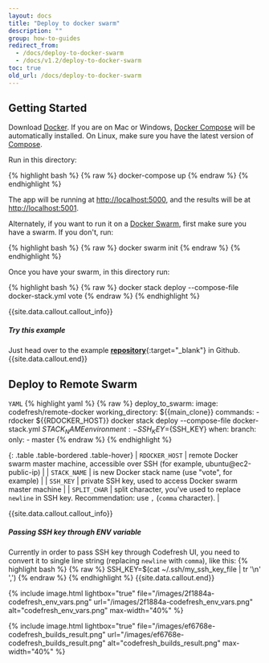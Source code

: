 ```yaml
---
layout: docs
title: "Deploy to docker swarm"
description: ""
group: how-to-guides
redirect_from:
  - /docs/deploy-to-docker-swarm
  - /docs/v1.2/deploy-to-docker-swarm
toc: true
old_url: /docs/deploy-to-docker-swarm
---
```


## Getting Started
Download [Docker](https://www.docker.com/products/overview). If you are on Mac or Windows, [Docker Compose](https://docs.docker.com/compose) will be automatically installed. On Linux, make sure you have the latest version of [Compose](https://docs.docker.com/compose/install/).

Run in this directory:

{% highlight bash %}
{% raw %}
docker-compose up
{% endraw %}
{% endhighlight %}

The app will be running at [http://localhost:5000](http://localhost:5000), and the results will be at [http://localhost:5001](http://localhost:5001).

Alternately, if you want to run it on a [Docker Swarm](https://docs.docker.com/engine/swarm/), first make sure you have a swarm. If you don't, run:

{% highlight bash %}
{% raw %}
docker swarm init
{% endraw %}
{% endhighlight %}

Once you have your swarm, in this directory run:

{% highlight bash %}
{% raw %}
docker stack deploy --compose-file docker-stack.yml vote
{% endraw %}
{% endhighlight %}

{{site.data.callout.callout_info}}
##### Try this example

Just head over to the example [__repository__](https://github.com/codefreshdemo/example-voting-app){:target="_blank"} in Github. 
{{site.data.callout.end}}

## Deploy to Remote Swarm

  `YAML`
{% highlight yaml %}
{% raw %}
deploy_to_swarm:
    image: codefresh/remote-docker
    working_directory: ${{main_clone}}
    commands:
      - rdocker ${{RDOCKER_HOST}} docker stack deploy --compose-file docker-stack.yml ${{STACK_NAME}}
    environment:
      - SSH_KEY=${SSH_KEY}
    when:
      branch:
        only:
          - master
{% endraw %}
{% endhighlight %}

{: .table .table-bordered .table-hover}
| `RDOCKER_HOST`       | remote Docker swarm master machine, accessible over SSH (for example, ubuntu@ec2-public-ip)                |
| `STACK_NAME`         | is new Docker stack name (use "vote", for example)                                                         |
| `SSH_KEY`            | private SSH key, used to access Docker swarm master machine                                                |
| `SPLIT_CHAR`         | split character, you've used to replace `newline` in SSH key. Recommendation: use `,` (`comma` character). |


{{site.data.callout.callout_info}}
##### Passing SSH key through ENV variable

Currently in order to pass SSH key through Codefresh UI, you need to convert it to single line string (replacing `newline` with `comma`), like this:
{% highlight bash %}
{% raw %}
SSH_KEY=$(cat ~/.ssh/my_ssh_key_file | tr '\n' ',') 
{% endraw %}
{% endhighlight %}
{{site.data.callout.end}}

{% include image.html 
lightbox="true" 
file="/images/2f1884a-codefresh_env_vars.png" 
url="/images/2f1884a-codefresh_env_vars.png"
alt="codefresh_env_vars.png"
max-width="40%"
%}

{% include image.html 
lightbox="true" 
file="/images/ef6768e-codefresh_builds_result.png" 
url="/images/ef6768e-codefresh_builds_result.png"
alt="codefresh_builds_result.png"
max-width="40%"
%}

